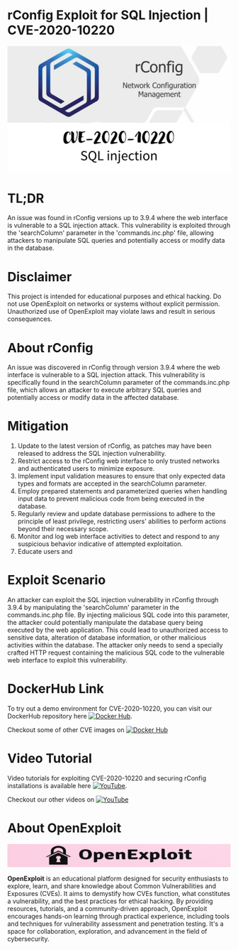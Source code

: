 # rConfig Exploit for SQL Injection | CVE-2020-10220
![CVE-2020-10220](https://raw.githubusercontent.com/pawanjswal/pawanjswal.github.io/master/cve-2020-10220/assets/thumbnail.jpg)

# TL;DR
An issue was found in rConfig versions up to 3.9.4 where the web interface is vulnerable to a SQL injection attack. This vulnerability is exploited through the 'searchColumn' parameter in the 'commands.inc.php' file, allowing attackers to manipulate SQL queries and potentially access or modify data in the database.

# Disclaimer
This project is intended for educational purposes and ethical hacking. Do not use OpenExploit on networks or systems without explicit permission. Unauthorized use of OpenExploit may violate laws and result in serious consequences.

# About rConfig
An issue was discovered in rConfig through version 3.9.4 where the web interface is vulnerable to a SQL injection attack. This vulnerability is specifically found in the searchColumn parameter of the commands.inc.php file, which allows an attacker to execute arbitrary SQL queries and potentially access or modify data in the affected database.

# Mitigation
1. Update to the latest version of rConfig, as patches may have been released to address the SQL injection vulnerability.
2. Restrict access to the rConfig web interface to only trusted networks and authenticated users to minimize exposure.
3. Implement input validation measures to ensure that only expected data types and formats are accepted in the searchColumn parameter.
4. Employ prepared statements and parameterized queries when handling input data to prevent malicious code from being executed in the database.
5. Regularly review and update database permissions to adhere to the principle of least privilege, restricting users' abilities to perform actions beyond their necessary scope.
6. Monitor and log web interface activities to detect and respond to any suspicious behavior indicative of attempted exploitation.
7. Educate users and

# Exploit Scenario
An attacker can exploit the SQL injection vulnerability in rConfig through 3.9.4 by manipulating the 'searchColumn' parameter in the commands.inc.php file. By injecting malicious SQL code into this parameter, the attacker could potentially manipulate the database query being executed by the web application. This could lead to unauthorized access to sensitive data, alteration of database information, or other malicious activities within the database. The attacker only needs to send a specially crafted HTTP request containing the malicious SQL code to the vulnerable web interface to exploit this vulnerability.

# DockerHub Link
To try out a demo environment for CVE-2020-10220, you can visit our DockerHub repository here [![Docker Hub](https://img.shields.io/badge/Docker_Hub-2496ED?style=flat-square&logo=docker&logoColor=white)](https://hub.docker.com/r/pawanjswal/cve-2020-10220).

Checkout some of other CVE images on [![Docker Hub](https://img.shields.io/badge/Docker_Hub-2496ED?style=flat-square&logo=docker&logoColor=white)](https://hub.docker.com/u/pawanjswal)

# Video Tutorial
Video tutorials for exploiting CVE-2020-10220 and securing rConfig installations is available here [![YouTube](https://img.shields.io/badge/YouTube-FF0000?style=flat-square&logo=youtube&logoColor=white)](https://www.youtube.com/watch?v=cve-2020-10220). 

Checkout our other videos on [![YouTube](https://img.shields.io/badge/YouTube-FF0000?style=flat-square&logo=youtube&logoColor=white)](https://www.youtube.com/@OpenExploit)

# About OpenExploit
![OpenExploit](https://raw.githubusercontent.com/pawanjswal/pawanjswal.github.io/refs/heads/master/assets/logo.png)

**OpenExploit** is an educational platform designed for security enthusiasts to explore, learn, and share knowledge about Common Vulnerabilities and Exposures (CVEs). It aims to demystify how CVEs function, what constitutes a vulnerability, and the best practices for ethical hacking. By providing resources, tutorials, and a community-driven approach, OpenExploit encourages hands-on learning through practical experience, including tools and techniques for vulnerability assessment and penetration testing. It's a space for collaboration, exploration, and advancement in the field of cybersecurity.